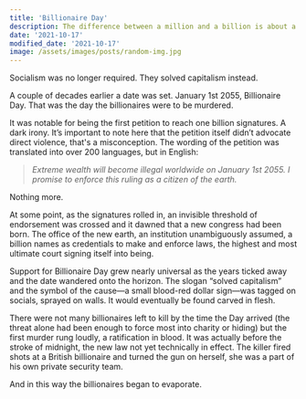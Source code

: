 ```yaml
---
title: 'Billionaire Day'
description: The difference between a million and a billion is about a billion.
date: '2021-10-17'
modified_date: '2021-10-17'
image: /assets/images/posts/random-img.jpg
---
```


Socialism was no longer required. They solved capitalism instead.

A couple of decades earlier a date was set. January 1st 2055, Billionaire Day. That was the day the billionaires were to be murdered.

It was notable for being the first petition to reach one billion signatures. A dark irony. It’s important to note here that the petition itself didn’t advocate direct violence, that's a misconception. The wording of the petition was translated into over 200 languages, but in English:

> *Extreme wealth will become illegal worldwide on January 1st 2055. I promise to enforce this ruling as a citizen of the earth.*

Nothing more. 

At some point, as the signatures rolled in, an invisible threshold of endorsement was crossed and it dawned that a new congress had been born. The office of the new earth, an institution unambiguously assumed, a billion names as credentials to make and enforce laws, the highest and most ultimate court signing itself into being. 

Support for Billionaire Day grew nearly universal as the years ticked away and the date wandered onto the horizon. The slogan “solved capitalism” and the symbol of the cause—a small blood-red dollar sign—was tagged on socials, sprayed on walls. It would eventually be found carved in flesh.

There were not many billionaires left to kill by the time the Day arrived (the threat alone had been enough to force most into charity or hiding) but the first murder rung loudly, a ratification in blood. It was actually before the stroke of midnight, the new law not yet technically in effect. The killer fired shots at a British billionaire and turned the gun on herself, she was a part of his own private security team.

And in this way the billionaires began to evaporate.